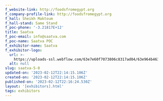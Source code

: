 ```yaml
---
f_website-link: http://foodsfromegypt.org
f_company-profile-link: http://foodsfromegypt.org
f_hall: Sheikh Maktoum
f_hall-stand: Same Stand
f_poc-phone: '-3.21817E+12'
title: Saatva
f_poc-email: info@saatva.com
f_poc-name: Saatva POC
f_exhibitor-name: Saatva
f_exhibitor-logo:
  url: >-
    https://uploads-ssl.webflow.com/63e7e60f7073806c8317ad04/63e964b463db5549482942e1_63e9471d2d65530acd7fe30c_saatva-logo%25201.png
  alt: null
slug: saatva-5-0
updated-on: '2023-02-12T22:14:15.106Z'
created-on: '2023-02-12T22:14:15.106Z'
published-on: '2023-02-12T22:16:24.530Z'
layout: '[exhibitors].html'
tags: exhibitors
---
```




